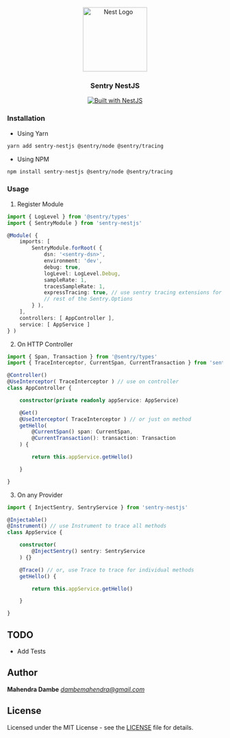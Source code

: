 <h1 align="center"></h1>

<div align="center">
  <a href="http://nestjs.com/" target="_blank">
    <img src="https://nestjs.com/img/logo_text.svg" width="150" alt="Nest Logo" />
  </a>
</div>

<h3 align="center">Sentry NestJS</h3>

<div align="center">
  <a href="https://nestjs.com" target="_blank">
    <img src="https://img.shields.io/badge/built%20with-NestJs-red.svg" alt="Built with NestJS">
  </a>
</div>

### Installation
- Using Yarn
```bash
yarn add sentry-nestjs @sentry/node @sentry/tracing
```
- Using NPM
```bash
npm install sentry-nestjs @sentry/node @sentry/tracing
```

### Usage
 1. Register Module
```typescript
import { LogLevel } from '@sentry/types'
import { SentryModule } from 'sentry-nestjs'

@Module( {
    imports: [
        SentryModule.forRoot( {
            dsn: '<sentry-dsn>',
            environment: 'dev',
            debug: true,
            logLevel: LogLevel.Debug,
            sampleRate: 1,
            tracesSampleRate: 1,
            expressTracing: true, // use sentry tracing extensions for express
            // rest of the Sentry.Options
        } ),
    ],
    controllers: [ AppController ],
    service: [ AppService ]
} )

```
2. On HTTP Controller
```typescript
import { Span, Transaction } from '@sentry/types'
import { TraceInterceptor, CurrentSpan, CurrentTransaction } from 'sentry-nestjs'

@Controller()
@UseInterceptor( TraceInterceptor ) // use on controller
class AppController {

    constructor(private readonly appService: AppService)

    @Get()
    @UseInterceptor( TraceInterceptor ) // or just on method
    getHello(
        @CurrentSpan() span: CurrentSpan,
        @CurrentTransaction(): transaction: Transaction
    ) {

        return this.appService.getHello()

    }

}

```
3. On any Provider
```typescript
import { InjectSentry, SentryService } from 'sentry-nestjs'

@Injectable()
@Instrument() // use Instrument to trace all methods
class AppService {

    constructor(
        @InjectSentry() sentry: SentryService
    ) {}

    @Trace() // or, use Trace to trace for individual methods
    getHello() {

        return this.appService.getHello()

    }

}

```

## TODO
- Add Tests

## Author

**Mahendra Dambe** *dambemahendra@gmail.com*

## License

Licensed under the MIT License - see the [LICENSE](LICENSE) file for details.
